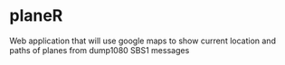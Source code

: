 # planeR
Web application that will use google maps to show current location and paths of planes from dump1080 SBS1 messages
